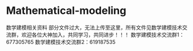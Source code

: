 # Mathematical-modeling
数学建模相关资料
部分文件过大，无法上传至这里，所有文件见数学建模技术交流群，欢迎各位大神加入，共同学习，共同进步！！！
数学建模技术交流群1：677305765
数学建模技术交流群2：619187535
